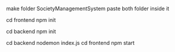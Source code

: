 make folder SocietyManagementSystem
paste both folder inside it

cd frontend
npm init

cd backend
npm init

cd backend
nodemon index.js
cd frontend 
npm start
